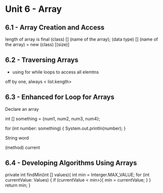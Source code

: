 # Unit 6 - Array

## 6.1 - Array Creation and Access
length of array is final
(class) [] (name of the array);
(data type) [] (name of the array) = new (class) [(size)]
## 6.2 - Traversing Arrays
- using for while loops to access all elemtns

off by one, always < list.kength>
## 6.3 - Enhanced for Loop for Arrays
Declare an array

int [] something = {num1, num2, num3, num4};

for (int number: something)
{
    System.out.println(number);
}

String word

(method) current
## 6.4 - Developing Algorithms Using Arrays
private int findMin(int [] values){
    int min = Interger.MAX_VALUE;
    for (int currentValue: Values)
{
    if (currentValue < min>){
        min = currentValue;
    }
}
    return min;
}
